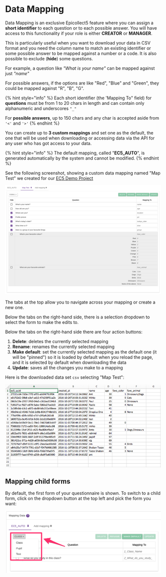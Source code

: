 # Data Mapping

Data Mapping is an exclusive Epicollect5 feature where you can assign a **short identifier** to each question or to each possible answer. You will have access to this functionality if your role is either **CREATOR** or **MANAGER**.

This is particularly useful when you want to download your data in CSV format and you need the column name to match an existing identifier or some possible answer to be mapped against a number or a code. It is also possible to exclude (**hide**) some questions.

For example, a question like _"What is your name"_ can be mapped against just _"name"_

For possible answers, if the options are like "Red", "Blue" and "Green", they could be mapped against "R", "B", "G".

{% hint style="info" %}
Each short identifier (the 'Mapping To" field) for **questions** must be from 1 to 20 chars in length and can contain only alphanumeric and underscores `"_"`&#x20;

For **possible answers**, up to 150 chars and any char is accepted aside from `'<'` and `'>'`
{% endhint %}

You can create up to **3 custom mappings** and set one as the default, the one that will be used when downloading or accessing data via the API for any user who has got access to your data.

{% hint style="info" %}
The default mapping, called "**EC5\_AUTO**", is generated automatically by the system and cannot be modified.
{% endhint %}

See the following screenshot, showing a custom data mapping named "Map Test" we created for our [EC5 Demo Project](https://five.epicollect.net/project/ec5-demo-project)

![](../.gitbook/assets/mapping-1.png)

The tabs at the top allow you to navigate across your mapping or create a new one.

Below the tabs on the right-hand side, there is a selection dropdown to select the form to make the edits to.

Below the tabs on the right-hand side there are four action buttons:

1. **Delete**: deletes the currently selected mapping
2. **Rename**: renames the currently selected mapping
3. **Make default**: set the currently selected mapping as the default one (it will be "pinned") so it is loaded by default when you reload the page, and it is selected by default when downloading the data
4. **Update**: saves all the changes you make to a mapping

Here is the downloaded data set `csv` selecting "Map Test":

![](../.gitbook/assets/mapping-2.png)

## Mapping child forms

By default, the first form of your questionnaire is shown. To switch to a child form, click on the dropdown button at the top left and pick the form you want:

![](../.gitbook/assets/child-form-mapping.png)
